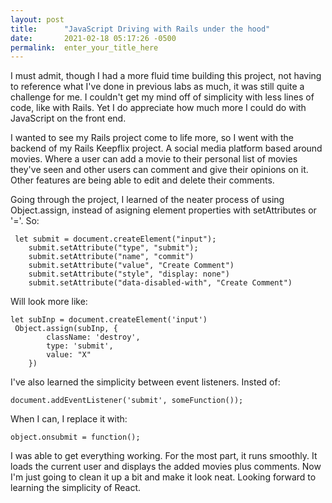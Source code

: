 ```yaml
---
layout: post
title:      "JavaScript Driving with Rails under the hood"
date:       2021-02-18 05:17:26 -0500
permalink:  enter_your_title_here
---
```



I must admit, though I had a more fluid time building this project, not having to reference what I've done in previous labs as much, it was still quite a challenge for me. I couldn't get my mind off of simplicity with less lines of code, like with Rails. Yet I do appreciate how much more I could do with JavaScript on the front end.

I wanted to see my Rails project come to life more, so I went with the backend of my Rails Keepflix project. A social media platform based around movies. Where a user can add a movie to their personal list of movies they've seen and other users can comment and give their opinions on it. Other features are being able to edit and delete their comments.

Going through the project, I learned of the neater process of using Object.assign, instead of asigning element properties with setAttributes or '='.
So:
```
 let submit = document.createElement("input");
    submit.setAttribute("type", "submit");
    submit.setAttribute("name", "commit")
    submit.setAttribute("value", "Create Comment")
    submit.setAttribute("style", "display: none")
    submit.setAttribute("data-disabled-with", "Create Comment")
```

Will look more like:
```
let subInp = document.createElement('input')
 Object.assign(subInp, {
        className: 'destroy',
        type: 'submit',
        value: "X"
    })
```

I've also learned the simplicity between event listeners.
Insted of:
```
document.addEventListener('submit', someFunction());
```
When I can, I replace it with:
```
object.onsubmit = function();
```

I was able to get everything working. For the most part, it runs smoothly. It loads the current user and displays the added movies plus comments. Now I'm just going to clean it up a bit and make it look neat. Looking forward to learning the simplicity of React.

